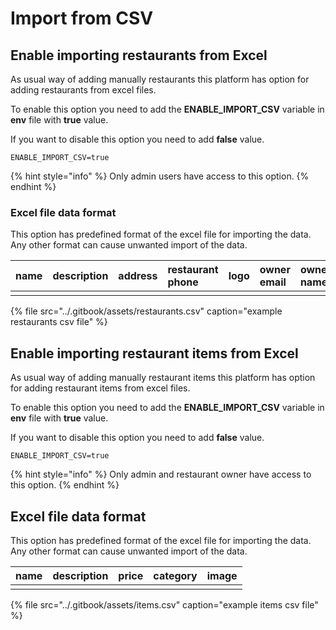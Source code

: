 # Import from CSV

## Enable importing restaurants from Excel

As usual way of adding manually restaurants this platform has option for adding restaurants from excel files. 

To enable this option you need to add the **ENABLE\_IMPORT\_CSV** variable in **env** file with **true** value.

If you want to disable this option you need to add **false** value.

```
ENABLE_IMPORT_CSV=true
```

{% hint style="info" %}
 Only admin users have access to this option.
{% endhint %}

### Excel file data format

This option has predefined format of the excel file for importing the data. Any other format can cause unwanted import of the data.

| name | description | address | restaurant phone | logo | owner email | owner name | owner password | owner phone |
| :--- | :--- | :--- | :--- | :--- | :--- | :--- | :--- | :--- |
|  |  |  |  |  |  |  |  |  |

{% file src="../.gitbook/assets/restaurants.csv" caption="example restaurants csv file" %}

## Enable importing restaurant items from Excel

As usual way of adding manually restaurant items this platform has option for adding restaurant items from excel files. 

To enable this option you need to add the **ENABLE\_IMPORT\_CSV** variable in **env** file with **true** value.

If you want to disable this option you need to add **false** value.

```
ENABLE_IMPORT_CSV=true
```

{% hint style="info" %}
Only admin and restaurant owner have access to this option. 
{% endhint %}

## Excel file data format

This option has predefined format of the excel file for importing the data. Any other format can cause unwanted import of the data.

| name | description | price | category | image |
| :--- | :--- | :--- | :--- | :--- |
|  |  |  |  |  |

{% file src="../.gitbook/assets/items.csv" caption="example items csv file" %}

